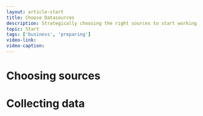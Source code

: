 ```yaml
---
layout: article-start
title: Choose Datasources
description: Strategically choosing the right sources to start working with is difficult, this article advises you on how to select the right datasets.
topic: Start
tags: ['business', 'preparing']
video-link: 
video-caption: 
---
```


# Choosing sources

# Collecting data